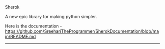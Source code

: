 Sherok

A new epic library for making python simpler.                 

Here is the documentation - https://github.com/SreehariTheProgrammer/SherokDocumentation/blob/main/README.md
                                                                                                            
________________________________________________________________________________________________